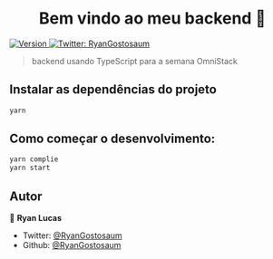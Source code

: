 <h1 align="center">Bem vindo ao meu backend 👋</h1>
<p>
  <a href="https://www.npmjs.com/package/backend" target="_blank">
    <img alt="Version" src="https://img.shields.io/npm/v/backend.svg">
  </a>
  <a href="https://twitter.com/RyanGostosaum" target="_blank">
    <img alt="Twitter: RyanGostosaum" src="https://img.shields.io/twitter/follow/RyanGostosaum.svg?style=social" />
  </a>
</p>

> backend usando TypeScript para a semana OmniStack

## Instalar as dependências do projeto

```sh
yarn
```

## Como começar o desenvolvimento:

```sh
yarn complie 
yarn start
```

## Autor

👤 **Ryan Lucas**

* Twitter: [@RyanGostosaum](https://twitter.com/RyanGostosaum)
* Github: [@RyanGostosaum](https://github.com/RyanGostosaum)